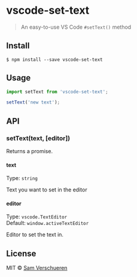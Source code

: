 # vscode-set-text

> An easy-to-use VS Code `#setText()` method


## Install

```
$ npm install --save vscode-set-text
```


## Usage

```js
import setText from 'vscode-set-text';

setText('new text');
```


## API

### setText(text, [editor])

Returns a promise.

#### text

Type: `string`

Text you want to set in the editor

#### editor

Type: `vscode.TextEditor`  
Default: `window.activeTextEditor`

Editor to set the text in.


## License

MIT © [Sam Verschueren](http://github.com/SamVerschueren)
